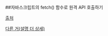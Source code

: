 ##자바스크립트의 fetch() 함수로 원격 API 호출하기


[출처](https://www.daleseo.com/js-window-fetch/)

[다른 거(설명 더 상세)](https://inpa.tistory.com/entry/JS-%F0%9F%93%9A-AJAX-%EC%84%9C%EB%B2%84-%EC%9A%94%EC%B2%AD-%EB%B0%8F-%EC%9D%91%EB%8B%B5-fetch-api-%EB%B0%A9%EC%8B%9D)